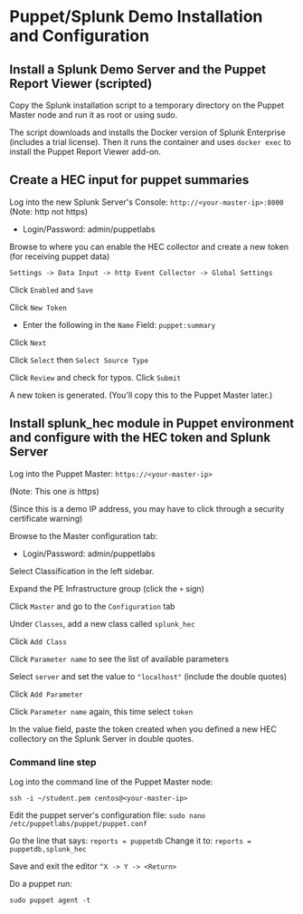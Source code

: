 Puppet/Splunk Demo Installation and Configuration
==============

Install a Splunk Demo Server and the Puppet Report Viewer (scripted)
-----------

Copy the Splunk installation script to a temporary directory on the Puppet
Master node and run it as root or using sudo. 

The script downloads and installs the Docker version of Splunk Enterprise
(includes a trial license). Then it runs the container and uses `docker exec`
to install the Puppet Report Viewer add-on.

Create a HEC input for puppet summaries
-----------
Log into the new Splunk Server's Console: `http://<your-master-ip>:8000`
(Note: http not https)
- Login/Password: admin/puppetlabs

Browse to where you can enable the HEC collector and create a new token (for receiving puppet data)

`Settings -> Data Input -> http Event Collector -> Global Settings`

Click `Enabled` and `Save`

Click `New Token`

- Enter the following in the `Name` Field: `puppet:summary`

Click `Next`

Click `Select` then `Select Source Type`

Click `Review` and check for typos. Click `Submit`

A new token is generated. (You'll copy this to the Puppet Master later.)

Install splunk_hec module in Puppet environment and configure with the HEC token and Splunk Server
------------
Log into the Puppet Master: `https://<your-master-ip>`

(Note: This one _is_ https)

(Since this is a demo IP address, you may have to click through a security certificate warning)

Browse to the Master configuration tab:
- Login/Password: admin/puppetlabs

Select Classification in the left sidebar.

Expand the PE Infrastructure group (click the `+` sign)

Click `Master` and go to the `Configuration` tab

Under `Classes`, add a new class called `splunk_hec`

Click `Add Class`

Click `Parameter name` to see the list of available parameters

Select `server` and set the value to `"localhost"` (include the double quotes)

Click `Add Parameter`

Click `Parameter name` again, this time select `token`

In the value field, paste the token created when you defined a new HEC collectory on the Splunk Server
in double quotes.

### Command line step

Log into the command line of the Puppet Master node:

`ssh -i ~/student.pem centos@<your-master-ip>`

Edit the puppet server's configuration file:
`sudo nano /etc/puppetlabs/puppet/puppet.conf`

Go the line that says: `reports = puppetdb`
Change it to: `reports = puppetdb,splunk_hec`

Save and exit the editor
`^X -> Y -> <Return>`

Do a puppet run:

`sudo puppet agent -t`
